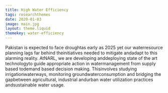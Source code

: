 ```yaml
---
title: High Water Efficiency
tags: researchthemes
date: 2020-01-03
image: main.jpg
layout: theme.liquid
themekey: water-efficiency
---
```


Pakistan is expected to face droughtas early as 2025 yet our waterresource planning lags far behind theinitiatives needed to mitigate andadapt to this alarming reality. AtNARL, we are developing anddeploying state of the art technologyto guide appropriate action in watermanagement from supply based todemand based decision making. Thisinvolves studying irrigationwaterways, monitoring groundwaterconsumption and bridging the gapbetween agricultural, industrial andurban water utilization practices andsustainable water usage.